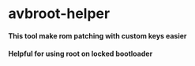 # avbroot-helper
#### This tool make rom patching with custom keys easier
#### Helpful for using root on locked bootloader
